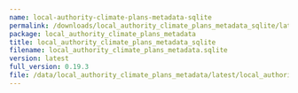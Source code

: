 ```yaml
---
name: local-authority-climate-plans-metadata-sqlite
permalink: /downloads/local_authority_climate_plans_metadata_sqlite/latest
package: local_authority_climate_plans_metadata
title: local_authority_climate_plans_metadata_sqlite
filename: local_authority_climate_plans_metadata.sqlite
version: latest
full_version: 0.19.3
file: /data/local_authority_climate_plans_metadata/latest/local_authority_climate_plans_metadata.sqlite
---
```

